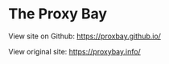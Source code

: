 # The Proxy Bay

View site on Github: https://proxbay.github.io/

View original site: https://proxybay.info/

